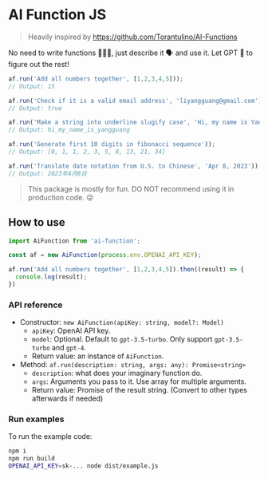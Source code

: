 # AI Function JS

> Heavily inspired by https://github.com/Torantulino/AI-Functions

No need to write functions 👨🏻‍💻, just describe it 🗣 and use it. Let GPT 🤖 to figure out the rest!

```js
af.run('Add all numbers together', [1,2,3,4,5]));
// Output: 15

af.run('Check if it is a valid email address', 'liyangguang@gmail.com'));
// Output: true

af.run('Make a string into underline slugify case', 'Hi, my name is Yangguang'));
// Output: hi_my_name_is_yangguang

af.run('Generate first 10 digits in fibonacci sequence'));
// Output: [0, 1, 1, 2, 3, 5, 8, 13, 21, 34]

af.run('Translate date notation from U.S. to Chinese', 'Apr 8, 2023'));
// Output: 2023年4月8日
```

> This package is mostly for fun. DO NOT recommend using it in production code. 😜

## How to use

```js
import AiFunction from 'ai-function';

const af = new AiFunction(process.env.OPENAI_API_KEY);

af.run('Add all numbers together', [1,2,3,4,5]).then((result) => {
  console.log(result);
})
```

### API reference

- Constructor: `new AiFunction(apiKey: string, model?: Model)`
  - `apiKey`: OpenAI API key.
  - `model`: Optional. Default to `gpt-3.5-turbo`. Only support `gpt-3.5-turbo` and `gpt-4`.
  - Return value: an instance of `AiFunction`.
- Method: `af.run(description: string, args: any): Promise<string>`
  - `description`: what does your imaginary function do.
  - `args`: Arguments you pass to it. Use array for multiple arguments.
  - Return value: Promise of the result string. (Convert to other types afterwards if needed)

### Run examples

To run the example code:

```bash
npm i
npm run build
OPENAI_API_KEY=sk-... node dist/example.js
```

